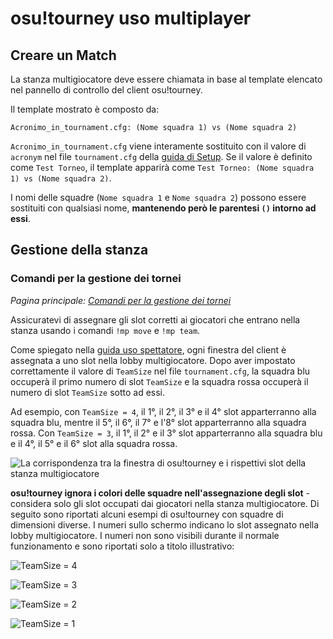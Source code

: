 # osu!tourney uso multiplayer

## Creare un Match

La stanza multigiocatore deve essere chiamata in base al template elencato nel pannello di controllo del client osu!tourney.

Il template mostrato è composto da:

```
Acronimo_in_tournament.cfg: (Nome squadra 1) vs (Nome squadra 2)
```

`Acronimo_in_tournament.cfg` viene interamente sostituito con il valore di `acronym` nel file `tournament.cfg` della [guida di Setup](/wiki/osu!tourney/Setup).
Se il valore è definito come `Test Torneo`, il template apparirà come `Test Torneo: (Nome squadra 1) vs (Nome squadra 2)`.

I nomi delle squadre (`Nome squadra 1` e `Nome squadra 2`) possono essere sostituiti con qualsiasi nome, **mantenendo però le parentesi `()` intorno ad essi**.

## Gestione della stanza

### Comandi per la gestione dei tornei

*Pagina principale: [Comandi per la gestione dei tornei](/wiki/osu!tourney/Tournament_management_commands)*

Assicuratevi di assegnare gli slot corretti ai giocatori che entrano nella stanza usando i comandi `!mp move` e `!mp team`.

Come spiegato nella [guida uso spettatore](/wiki/osu!tourney/Spectator_usage), ogni finestra del client è assegnata a uno slot nella lobby multigiocatore. Dopo aver impostato correttamente il valore di `TeamSize` nel file `tournament.cfg`, la squadra blu occuperà il primo numero di slot `TeamSize` e la squadra rossa occuperà il numero di slot `TeamSize` sotto ad essi.

Ad esempio, con `TeamSize = 4`, il 1°, il 2°, il 3° e il 4° slot apparterranno alla squadra blu, mentre il 5°, il 6°, il 7° e l'8° slot apparterranno alla squadra rossa. Con `TeamSize = 3`, il 1°, il 2° e il 3° slot apparterranno alla squadra blu e il 4°, il 5° e il 6° slot alla squadra rossa.

![La corrispondenza tra la finestra di osu!tourney e i rispettivi slot della stanza multigiocatore](img/Osutourneyassignment.png "Assegnazione dei giocatori di osu!tourney")

**osu!tourney ignora i colori delle squadre nell'assegnazione degli slot** - considera solo gli slot occupati dai giocatori nella stanza multigiocatore. Di seguito sono riportati alcuni esempi di osu!tourney con squadre di dimensioni diverse. I numeri sullo schermo indicano lo slot assegnato nella lobby multigiocatore. I numeri non sono visibili durante il normale funzionamento e sono riportati solo a titolo illustrativo:

![TeamSize = 4](img/Osutourneywindows.png)

![TeamSize = 3](img/Teamsize3.png "TeamSize = 3")

![TeamSize = 2](img/Teamsize2.png "TeamSize = 2")

![TeamSize = 1](img/Teamsize1.png "TeamSize = 1")
